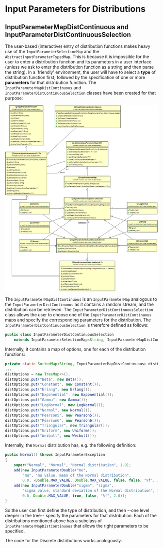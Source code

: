 #  Input Parameters for Distributions

## InputParameterMapDistContinuous and InputParameterDistContinuousSelection

The user-based (interactive) entry of distribution functions makes heavy use of the `InputParameterSelectionMap` and the `AbstractInputParameterTypedMap`. This is because it is impossible for the user to enter a distribution function and its parameters in a user interface (unless we ask to enter the distribution function as a string and then parse the string). In a 'friendly' environment, the user will have to select a **type** of distribution function first, followed by the specification of one or more **parameters** for that distribution function. The `InputParameterMapDistContinuous` and `InputParameterDistContinuousSelection` classes have been created for that purpose:

![](../images/8-advanced/input-parameters-dist.png)

The `InputParameterMapDistContinuous` is an `InputParameterMap` analogous to the `InputParameterDistContinuous` as it contains a random stream, and the distribution can be retrieved. The `InputParameterDistContinuousSelection` class allows the user to choose one of the `InputParameterDistContinuous` maps and specify the corresponding parameters for the distribution. The `InputParameterDistContinuousSelection` is therefore defined as follows:

```java
public class InputParameterDistContinuousSelection 
    extends InputParameterSelectionMap<String, InputParameterMapDistContinuous>
```

Internally, it contains a map of options, one for each of the distribution functions:

```java
private static SortedMap<String, InputParameterMapDistContinuous> distOptions;
...
distOptions = new TreeMap<>();
distOptions.put("Beta", new Beta());
distOptions.put("Constant", new Constant());
distOptions.put("Erlang", new Erlang());
distOptions.put("Exponential", new Exponential());
distOptions.put("Gamma", new Gamma());
distOptions.put("LogNormal", new LogNormal());
distOptions.put("Normal", new Normal());
distOptions.put("Pearson5", new Pearson5());
distOptions.put("Pearson6", new Pearson6());
distOptions.put("Triangular", new Triangular());
distOptions.put("Uniform", new Uniform());
distOptions.put("Weibull", new Weibull());
```

Internally, the `Normal` distribution has, e.g. the following definition:

```java
public Normal() throws InputParameterException
{
    super("Normal", "Normal", "Normal distribution", 1.0);
    add(new InputParameterDouble("mu", 
        "mu", "mu value, mean of the Normal distribution", 
        0.0, -Double.MAX_VALUE, Double.MAX_VALUE, false, false, "%f", 1.0));
    add(new InputParameterDouble("sigma", "sigma", 
        "sigma value, standard deviation of the Normal distribution", 1.0,
        0.0, Double.MAX_VALUE, true, false, "%f", 2.0));
}
```

So the user can first define the type of distribution, and then --one level deeper in the tree-- specify the parameters for that distribution. Each of the distributions mentioned above has a subclass of `InputParameterMapDistContinuous` that allows the right parameters to be specified.

The code for the Discrete distributions works analogously.
